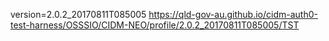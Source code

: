 version=2.0.2_20170811T085005
https://qld-gov-au.github.io/cidm-auth0-test-harness/OSSSIO/CIDM-NEO/profile/2.0.2_20170811T085005/TST
